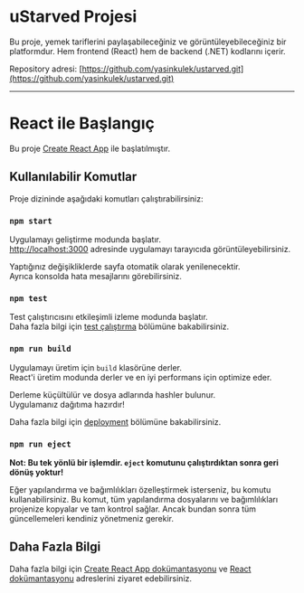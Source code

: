 # uStarved Projesi

Bu proje, yemek tariflerini paylaşabileceğiniz ve görüntüleyebileceğiniz bir platformdur. Hem frontend (React) hem de backend (.NET) kodlarını içerir.

Repository adresi: [https://github.com/yasinkulek/ustarved.git](https://github.com/yasinkulek/ustarved.git)

---

# React ile Başlangıç

Bu proje [Create React App](https://github.com/facebook/create-react-app) ile başlatılmıştır.

## Kullanılabilir Komutlar

Proje dizininde aşağıdaki komutları çalıştırabilirsiniz:

### `npm start`

Uygulamayı geliştirme modunda başlatır.\
[http://localhost:3000](http://localhost:3000) adresinde uygulamayı tarayıcıda görüntüleyebilirsiniz.

Yaptığınız değişikliklerde sayfa otomatik olarak yenilenecektir.\
Ayrıca konsolda hata mesajlarını görebilirsiniz.

### `npm test`

Test çalıştırıcısını etkileşimli izleme modunda başlatır.\
Daha fazla bilgi için [test çalıştırma](https://facebook.github.io/create-react-app/docs/running-tests) bölümüne bakabilirsiniz.

### `npm run build`

Uygulamayı üretim için `build` klasörüne derler.\
React'i üretim modunda derler ve en iyi performans için optimize eder.

Derleme küçültülür ve dosya adlarında hashler bulunur.\
Uygulamanız dağıtıma hazırdır!

Daha fazla bilgi için [deployment](https://facebook.github.io/create-react-app/docs/deployment) bölümüne bakabilirsiniz.

### `npm run eject`

**Not: Bu tek yönlü bir işlemdir. `eject` komutunu çalıştırdıktan sonra geri dönüş yoktur!**

Eğer yapılandırma ve bağımlılıkları özelleştirmek isterseniz, bu komutu kullanabilirsiniz. Bu komut, tüm yapılandırma dosyalarını ve bağımlılıkları projenize kopyalar ve tam kontrol sağlar. Ancak bundan sonra tüm güncellemeleri kendiniz yönetmeniz gerekir.

## Daha Fazla Bilgi

Daha fazla bilgi için [Create React App dokümantasyonu](https://facebook.github.io/create-react-app/docs/getting-started) ve [React dokümantasyonu](https://reactjs.org/) adreslerini ziyaret edebilirsiniz.
